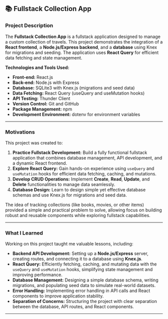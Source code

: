 ## 📚 **Fullstack Collection App**

### **Project Description**  
The **Fullstack Collection App** is a fullstack application designed to manage a custom collection of travels. This project demonstrates the integration of a **React frontend**, a **Node.js/Express backend**, and a **database** using Knex for migrations and seeding. The application uses **React Query** for efficient data fetching and state management.  

**Technologies and Tools Used:**  
- **Front-end:** React.js  
- **Back-end:** Node.js with Express  
- **Database:** SQLite3 with Knex.js (migrations and seed data)  
- **Data Fetching:** React Query (useQuery and useMutation hooks)  
- **API Testing:** Thunder Client  
- **Version Control:** Git and GitHub  
- **Package Management:** npm  
- **Development Environment:** dotenv for environment variables  

---

### **Motivations**  
This project was created to:  
1. **Practice Fullstack Development:** Build a fully functional fullstack application that combines database management, API development, and a dynamic React frontend.  
2. **Explore React Query:** Gain hands-on experience using `useQuery` and `useMutation` hooks for efficient data fetching, caching, and mutations.  
3. **Develop CRUD Operations:** Implement **Create**, **Read**, **Update**, and **Delete** functionalities to manage data seamlessly.  
4. **Database Design:** Learn to design simple yet effective database schemas and use Knex.js for migrations and seed data.  

The idea of tracking collections (like books, movies, or other items) provided a simple and practical problem to solve, allowing focus on building robust and reusable components while exploring fullstack capabilities.

---

### **What I Learned**  
Working on this project taught me valuable lessons, including:  
- **Backend API Development:** Setting up a **Node.js/Express** server, creating routes, and connecting it to a database using **Knex.js**.  
- **React Query:** Efficiently fetching, caching, and mutating data with the `useQuery` and `useMutation` hooks, simplifying state management and improving performance.  
- **Database Management:** Designing a simple database schema, writing migrations, and populating seed data to simulate real-world datasets.  
- **Error Handling:** Implementing error handling in API calls and React components to improve application stability.  
- **Separation of Concerns:** Structuring the project with clear separation between the database, API routes, and React components.  

---
